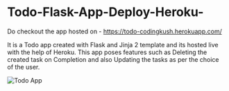 # Todo-Flask-App-Deploy-Heroku-

Do checkout the app hosted on - https://todo-codingkush.herokuapp.com/

It is a Todo app created with Flask and Jinja 2 template and its hosted live with the help of Heroku.
This app poses features such as Deleting the created task on Completion and also Updating the tasks as per the choice of the user.

![Todo App](https://myoctocat.com/assets/images/base-octocat.svg)
